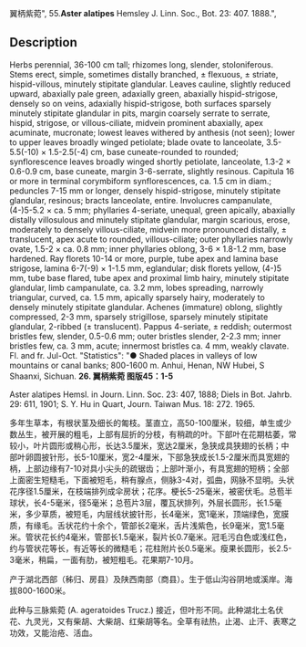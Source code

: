 翼柄紫菀",
55.**Aster alatipes** Hemsley J. Linn. Soc., Bot. 23: 407. 1888.",

## Description
Herbs perennial, 36-100 cm tall; rhizomes long, slender, stoloniferous. Stems erect, simple, sometimes distally branched, ± flexuous, ± striate, hispid-villous, minutely stipitate glandular. Leaves cauline, slightly reduced upward, abaxially pale green, adaxially green, abaxially hispid-strigose, densely so on veins, adaxially hispid-strigose, both surfaces sparsely minutely stipitate glandular in pits, margin coarsely serrate to serrate, hispid, strigose, or villous-ciliate, midvein prominent abaxially, apex acuminate, mucronate; lowest leaves withered by anthesis (not seen); lower to upper leaves broadly winged petiolate; blade ovate to lanceolate, 3.5-5.5(-10) × 1.5-2.5(-4) cm, base cuneate-rounded to rounded; synflorescence leaves broadly winged shortly petiolate, lanceolate, 1.3-2 × 0.6-0.9 cm, base cuneate, margin 3-6-serrate, slightly resinous. Capitula 16 or more in terminal corymbiform synflorescences, ca. 1.5 cm in diam.; peduncles 7-15 mm or longer, densely hispid-strigose, minutely stipitate glandular, resinous; bracts lanceolate, entire. Involucres campanulate, (4-)5-5.2 × ca. 5 mm; phyllaries 4-seriate, unequal, green apically, abaxially distally villosulous and minutely stipitate glandular, margin scarious, erose, moderately to densely villous-ciliate, midvein more pronounced distally, ± translucent, apex acute to rounded, villous-ciliate; outer phyllaries narrowly ovate, 1.5-2 × ca. 0.8 mm; inner phyllaries oblong, 3-6 × 1.8-1.2 mm, base hardened. Ray florets 10-14 or more, purple, tube apex and lamina base strigose, lamina 6-7(-9) × 1-1.5 mm, eglandular; disk florets yellow, (4-)5 mm, tube base flared, tube apex and proximal limb hairy, minutely stipitate glandular, limb campanulate, ca. 3.2 mm, lobes spreading, narrowly triangular, curved, ca. 1.5 mm, apically sparsely hairy, moderately to densely minutely stipitate glandular. Achenes (immature) oblong, slightly compressed, 2-3 mm, sparsely strigillose, sparsely minutely stipitate glandular, 2-ribbed (± translucent). Pappus 4-seriate, ± reddish; outermost bristles few, slender, 0.5-0.6 mm; outer bristles slender, 2-2.3 mm; inner bristles few, ca. 3 mm, acute; innermost bristles ca. 4 mm, weakly clavate. Fl. and fr. Jul-Oct.
  "Statistics": "● Shaded places in valleys of low mountains or canal banks; 800-1600 m. Anhui, Henan, NW Hubei, S Shaanxi, Sichuan.
**26. 翼柄紫菀 图版45：1-5**

Aster alatipes Hemsl. in Journ. Linn. Soc. 23: 407, 1888; Diels in Bot. Jahrb. 29: 611, 1901; S. Y. Hu in Quart, Journ. Taiwan Mus. 18: 272. 1965.

多年生草本，有根状茎及细长的匍枝。茎直立，高50-100厘米，较细，单生或少数丛生，被开展的粗毛，上部有屈折的分枝，有稍疏的叶。下部叶在花期枯萎，常较小，叶片圆形或稍心形，长达3.5厘米，宽达2厘米，急狭成具狭翅的长柄；中部叶卵圆披针形，长5-10厘米，宽2-4厘米，下部急狭成长1.5-2厘米而具宽翅的柄，上部边缘有7-10对具小尖头的疏锯齿；上部叶渐小，有具宽翅的短柄；全部上面密生短糙毛，下面被短毛，稍有腺点，侧脉3-4对，弧曲，网脉不显明。头状花序径1.5厘米，在枝端排列成伞房状；花序。梗长5-25毫米，被密伏毛。总苞半球状，长4-5毫米，径5毫米；总苞片3层，覆瓦状排列，外层长圆形，长1.5毫米，多少草质，被短毛，内层线状披针形，长4毫米，宽1毫米，顶端绿色，宽膜质，有缘毛。舌状花约十余个，管部长2毫米，舌片浅紫色，长9毫米，宽1.5毫米。管状花长约4毫米，管部长1.5毫米，裂片长0.7毫米。冠毛污白色或浅红色，约与管状花等长，有近等长的微糙毛；花柱附片长0.5毫米。瘦果长圆形，长2.5-3毫米，稍扁，一面有肋，被短粗毛。花果期7-10月。

产于湖北西部（秭归、房县）及陕西南部（商县）。生于低山沟谷阴地或溪岸。海拔800-1600米。

此种与三脉紫菀 (A. ageratoides Trucz.) 接近，但叶形不同。此种湖北土名伏花、九灵光，又有柴胡、大柴胡、红柴胡等名。全草有祛热，止渴、止汗、表寒之功效，又能治疮、活血。
